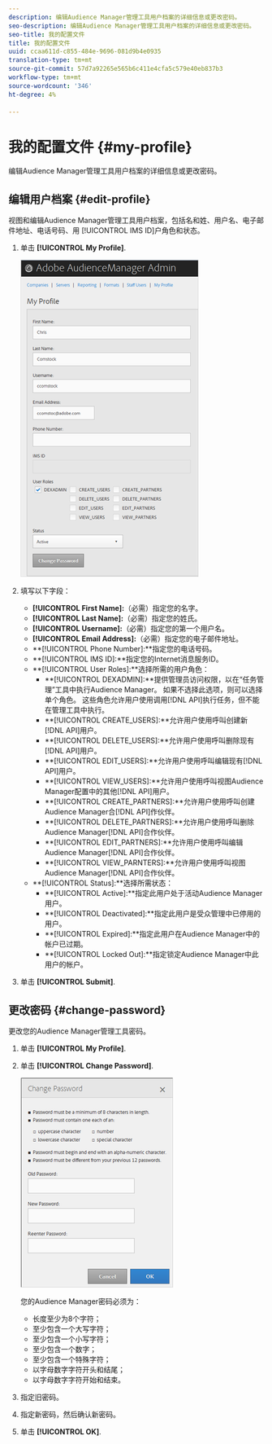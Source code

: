 ```yaml
---
description: 编辑Audience Manager管理工具用户档案的详细信息或更改密码。
seo-description: 编辑Audience Manager管理工具用户档案的详细信息或更改密码。
seo-title: 我的配置文件
title: 我的配置文件
uuid: ccaa611d-c855-484e-9696-081d9b4e0935
translation-type: tm+mt
source-git-commit: 57d7a92265e565b6c411e4cfa5c579e40eb837b3
workflow-type: tm+mt
source-wordcount: '346'
ht-degree: 4%

---
```



# 我的配置文件 {#my-profile}

编辑Audience Manager管理工具用户档案的详细信息或更改密码。

<!-- c_my_profile.xml -->

## 编辑用户档案 {#edit-profile}

视图和编辑Audience Manager管理工具用户档案，包括名和姓、用户名、电子邮件地址、电话号码、用 [!UICONTROL IMS ID]户角色和状态。

<!-- t_edit_profile.xml -->

1. 单击 **[!UICONTROL My Profile]**.

   ![步骤结果](assets/profile.png)

2. 填写以下字段：
   * **[!UICONTROL First Name]:**（必需）指定您的名字。
   * **[!UICONTROL Last Name]:**（必需）指定您的姓氏。
   * **[!UICONTROL Username]:**（必需）指定您的第一个用户名。
   * **[!UICONTROL Email Address]:**（必需）指定您的电子邮件地址。
   * **[!UICONTROL Phone Number]:**指定您的电话号码。
   * **[!UICONTROL IMS ID]:**指定您的Internet消息服务ID。
   * **[!UICONTROL User Roles]:**选择所需的用户角色：
      * **[!UICONTROL DEXADMIN]:**提供管理员访问权限，以在“任务管理”工具中执行Audience Manager。 如果不选择此选项，则可以选择单个角色。 这些角色允许用户使用调用[!DNL API]执行任务，但不能在管理工具中执行。
      * **[!UICONTROL CREATE_USERS]:**允许用户使用呼叫创建新[!DNL API]用户。
      * **[!UICONTROL DELETE_USERS]:**允许用户使用呼叫删除现有[!DNL API]用户。
      * **[!UICONTROL EDIT_USERS]:**允许用户使用呼叫编辑现有[!DNL API]用户。
      * **[!UICONTROL VIEW_USERS]:**允许用户使用呼叫视图Audience Manager配置中的其他[!DNL API]用户。
      * **[!UICONTROL CREATE_PARTNERS]:**允许用户使用呼叫创建Audience Manager合[!DNL API]作伙伴。
      * **[!UICONTROL DELETE_PARTNERS]:**允许用户使用呼叫删除Audience Manager[!DNL API]合作伙伴。
      * **[!UICONTROL EDIT_PARTNERS]:**允许用户使用呼叫编辑Audience Manager[!DNL API]合作伙伴。
      * **[!UICONTROL VIEW_PARNTERS]:**允许用户使用呼叫视图Audience Manager[!DNL API]合作伙伴。
   * **[!UICONTROL Status]:**选择所需状态：
      * **[!UICONTROL Active]:**指定此用户处于活动Audience Manager用户。
      * **[!UICONTROL Deactivated]:**指定此用户是受众管理中已停用的用户。
      * **[!UICONTROL Expired]:**指定此用户在Audience Manager中的帐户已过期。
      * **[!UICONTROL Locked Out]:**指定锁定Audience Manager中此用户的帐户。
3. 单击 **[!UICONTROL Submit]**.

## 更改密码 {#change-password}

更改您的Audience Manager管理工具密码。

<!-- t_change_password.xml -->

1. 单击 **[!UICONTROL My Profile]**.
1. 单击 **[!UICONTROL Change Password]**.

   ![](assets/change_password.png)

   您的Audience Manager密码必须为：

   * 长度至少为8个字符；
   * 至少包含一个大写字符；
   * 至少包含一个小写字符；
   * 至少包含一个数字；
   * 至少包含一个特殊字符；
   * 以字母数字字符开头和结尾；
   * 以字母数字字符开始和结束。

1. 指定旧密码。
1. 指定新密码，然后确认新密码。
1. 单击 **[!UICONTROL OK]**.